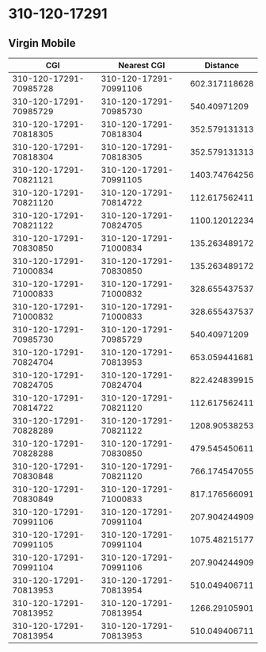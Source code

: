 # 310-120-17291
## Virgin Mobile


| CGI | Nearest CGI | Distance |
|-----|-------------|----------|
| 310-120-17291-70985728 | 310-120-17291-70991106 | 602.317118628 |
| 310-120-17291-70985729 | 310-120-17291-70985730 | 540.40971209 |
| 310-120-17291-70818305 | 310-120-17291-70818304 | 352.579131313 |
| 310-120-17291-70818304 | 310-120-17291-70818305 | 352.579131313 |
| 310-120-17291-70821121 | 310-120-17291-70991105 | 1403.74764256 |
| 310-120-17291-70821120 | 310-120-17291-70814722 | 112.617562411 |
| 310-120-17291-70821122 | 310-120-17291-70824705 | 1100.12012234 |
| 310-120-17291-70830850 | 310-120-17291-71000834 | 135.263489172 |
| 310-120-17291-71000834 | 310-120-17291-70830850 | 135.263489172 |
| 310-120-17291-71000833 | 310-120-17291-71000832 | 328.655437537 |
| 310-120-17291-71000832 | 310-120-17291-71000833 | 328.655437537 |
| 310-120-17291-70985730 | 310-120-17291-70985729 | 540.40971209 |
| 310-120-17291-70824704 | 310-120-17291-70813953 | 653.059441681 |
| 310-120-17291-70824705 | 310-120-17291-70824704 | 822.424839915 |
| 310-120-17291-70814722 | 310-120-17291-70821120 | 112.617562411 |
| 310-120-17291-70828289 | 310-120-17291-70821122 | 1208.90538253 |
| 310-120-17291-70828288 | 310-120-17291-70830850 | 479.545450611 |
| 310-120-17291-70830848 | 310-120-17291-70821120 | 766.174547055 |
| 310-120-17291-70830849 | 310-120-17291-71000833 | 817.176566091 |
| 310-120-17291-70991106 | 310-120-17291-70991104 | 207.904244909 |
| 310-120-17291-70991105 | 310-120-17291-70991104 | 1075.48215177 |
| 310-120-17291-70991104 | 310-120-17291-70991106 | 207.904244909 |
| 310-120-17291-70813953 | 310-120-17291-70813954 | 510.049406711 |
| 310-120-17291-70813952 | 310-120-17291-70813954 | 1266.29105901 |
| 310-120-17291-70813954 | 310-120-17291-70813953 | 510.049406711 |
